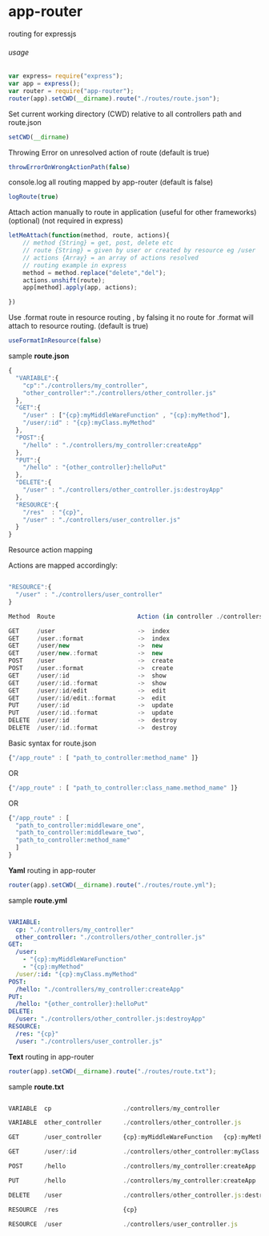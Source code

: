 app-router
==============

routing for expressjs

###### usage

```javascript
var express= require("express");
var app = express();
var router = require("app-router");
router(app).setCWD(__dirname).route("./routes/route.json");

```
Set current working directory (CWD) relative to all controllers path and route.json

```javascript
setCWD(__dirname)
```
Throwing Error on unresolved action of route (default is true)

```javascript
throwErrorOnWrongActionPath(false)

```

console.log all routing mapped by app-router (default is false)

```javascript
logRoute(true)

```
Attach action manually to route in application (useful for other frameworks) (optional) (not required in express) 

```javascript
letMeAttach(function(method, route, actions){
    // method {String} = get, post, delete etc
    // route {String} = given by user or created by resource eg /user
    // actions {Array} = an array of actions resolved
    // routing example in express
    method = method.replace("delete","del");
    actions.unshift(route);
    app[method].apply(app, actions);

})

```

Use .format route in resource routing , by falsing it no route for .format will attach to resource routing. (default is true)

```javascript
useFormatInResource(false)

```


sample <b> route.json </b>

```javascript
{
  "VARIABLE":{
    "cp":"./controllers/my_controller",
    "other_controller":"./controllers/other_controller.js"
  },
  "GET":{
    "/user" : ["{cp}:myMiddleWareFunction" , "{cp}:myMethod"],
    "/user/:id" : "{cp}:myClass.myMethod"
  },
  "POST":{
    "/hello" : "./controllers/my_controller:createApp"
  },
  "PUT":{
    "/hello" : "{other_controller}:helloPut"
  },
  "DELETE":{
    "/user" : "./controllers/other_controller.js:destroyApp"
  },
  "RESOURCE":{
    "/res"  : "{cp}",
    "/user" : "./controllers/user_controller.js"
  }
}

```
Resource action mapping

Actions are mapped accordingly:

```javascript

"RESOURCE":{
  "/user" : "./controllers/user_controller"
}

Method  Route                       Action (in controller ./controllers/user_controller.js)

GET     /user                       ->  index
GET     /user.:format               ->  index
GET     /user/new                   ->  new
GET     /user/new.:format           ->  new
POST    /user                       ->  create
POST    /user.:format               ->  create
GET     /user/:id                   ->  show
GET     /user/:id.:format           ->  show
GET     /user/:id/edit              ->  edit
GET     /user/:id/edit.:format      ->  edit
PUT     /user/:id                   ->  update
PUT     /user/:id.:format           ->  update
DELETE  /user/:id                   ->  destroy
DELETE  /user/:id.:format           ->  destroy

```
Basic syntax for route.json

```javascript
{"/app_route" : [ "path_to_controller:method_name" ]}
```
OR
```javascript
{"/app_route" : [ "path_to_controller:class_name.method_name" ]}
```
OR

```javascript
{"/app_route" : [
  "path_to_controller:middleware_one", 
  "path_to_controller:middleware_two", 
  "path_to_controller:method_name" 
  ]
}
```



<b>Yaml</b> routing in app-router

```javascript
router(app).setCWD(__dirname).route("./routes/route.yml");

```

sample  <b> route.yml </b>

```yml

VARIABLE: 
  cp: "./controllers/my_controller"
  other_controller: "./controllers/other_controller.js"
GET: 
  /user: 
    - "{cp}:myMiddleWareFunction"
    - "{cp}:myMethod"
  /user/:id: "{cp}:myClass.myMethod"
POST: 
  /hello: "./controllers/my_controller:createApp"
PUT: 
  /hello: "{other_controller}:helloPut"
DELETE: 
  /user: "./controllers/other_controller.js:destroyApp"
RESOURCE: 
  /res: "{cp}"
  /user: "./controllers/user_controller.js"

```


<b>Text</b> routing in app-router

```javascript
router(app).setCWD(__dirname).route("./routes/route.txt");

```

sample  <b> route.txt </b>

```javascript

VARIABLE  cp                    ./controllers/my_controller

VARIABLE  other_controller      ./controllers/other_controller.js

GET       /user_controller      {cp}:myMiddleWareFunction   {cp}:myMethod

GET       /user/:id             ./controllers/other_controller:myClass.myAction

POST      /hello                ./controllers/my_controller:createApp

PUT       /hello                ./controllers/my_controller:createApp

DELETE    /user                 ./controllers/other_controller.js:destroyApp

RESOURCE  /res                  {cp}

RESOURCE  /user                 ./controllers/user_controller.js


```


